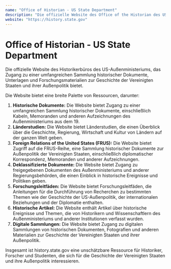```yaml
---
name: "Office of Historian - US State Department"
description: "Die offizielle Website des Office of the Historian des US-Außenministeriums bietet Zugang zu einer umfangreichen Sammlung historischer Dokumente, Unterlagen und Forschungsmaterialien zur Geschichte der Vereinigten Staaten und ihrer Außenpolitik. Die Website bietet historische Dokumente, Länderstudien, die Reihe Foreign Relations of the United States (FRUS), freigegebene Dokumente, Forschungsleitfäden, historische Artikel und digitale Sammlungen, die Historikern, Forschern und Studenten eine umfassende Quelle zur Erforschung der Geschichte der US-Außenpolitik und der internationalen Beziehungen bieten."
website: "https://history.state.gov"
---
```


# Office of Historian - US State Department

Die offizielle Website des Historikerbüros des US-Außenministeriums, das Zugang zu einer umfangreichen Sammlung historischer Dokumente, Unterlagen und Forschungsmaterialien zur Geschichte der Vereinigten Staaten und ihrer Außenpolitik bietet.

Die Website bietet eine breite Palette von Ressourcen, darunter:

1. **Historische Dokumente:** Die Website bietet Zugang zu einer umfangreichen Sammlung historischer Dokumente, einschließlich Kabeln, Memoranden und anderen Aufzeichnungen des Außenministeriums aus dem 19.
2. **Länderstudien:** Die Website bietet Länderstudien, die einen Überblick über die Geschichte, Regierung, Wirtschaft und Kultur von Ländern auf der ganzen Welt geben.
3. **Foreign Relations of the United States (FRUS):** Die Website bietet Zugriff auf die FRUS-Reihe, eine Sammlung historischer Dokumente zur Außenpolitik der Vereinigten Staaten, einschließlich diplomatischer Korrespondenz, Memoranden und anderer Aufzeichnungen.
4. **Deklassifizierte Dokumente:** Die Website bietet Zugang zu freigegebenen Dokumenten des Außenministeriums und anderer Regierungsbehörden, die einen Einblick in historische Ereignisse und Politiken geben.
5. **Forschungsleitfäden:** Die Website bietet Forschungsleitfäden, die Anleitungen für die Durchführung von Recherchen zu bestimmten Themen wie der Geschichte der US-Außenpolitik, der internationalen Beziehungen und der Diplomatie enthalten.
6. **Historische Artikel:** Die Website enthält Artikel über historische Ereignisse und Themen, die von Historikern und Wissenschaftlern des Außenministeriums und anderer Institutionen verfasst wurden.
7. **Digitale Sammlungen:** Die Website bietet Zugang zu digitalen Sammlungen von historischen Dokumenten, Fotografien und anderen Materialien zur Geschichte der Vereinigten Staaten und ihrer Außenpolitik.

Insgesamt ist history.state.gov eine unschätzbare Ressource für Historiker, Forscher und Studenten, die sich für die Geschichte der Vereinigten Staaten und ihre Außenpolitik interessieren.
